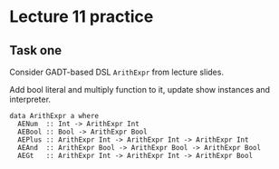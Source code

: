 # Lecture 11 practice

## Task one

Consider GADT-based DSL `ArithExpr` from lecture slides.

Add bool literal and multiply function to it, update show instances and interpreter.

```
data ArithExpr a where
  AENum  :: Int -> ArithExpr Int
  AEBool :: Bool -> ArithExpr Bool
  AEPlus :: ArithExpr Int -> ArithExpr Int -> ArithExpr Int
  AEAnd  :: ArithExpr Bool -> ArithExpr Bool -> ArithExpr Bool
  AEGt   :: ArithExpr Int -> ArithExpr Int -> ArithExpr Bool
```
